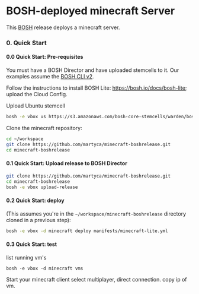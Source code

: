 # BOSH-deployed minecraft Server

This [BOSH](https://bosh.io/) release deploys a minecraft server.

### 0. Quick Start

#### 0.0 Quick Start: Pre-requisites

You must have a BOSH Director and have uploaded stemcells to it. Our examples assume the [BOSH CLI v2](https://github.com/cloudfoundry/bosh-cli).

Follow the instructions to install BOSH Lite: <https://bosh.io/docs/bosh-lite>;
upload the Cloud Config.

Upload Ubuntu stemcell

```bash
bosh -e vbox us https://s3.amazonaws.com/bosh-core-stemcells/warden/bosh-stemcell-3468-warden-boshlite-ubuntu-trusty-go_agent.tgz
```

Clone the minecraft repository:

```bash
cd ~/workspace
git clone https://github.com/martyca/minecraft-boshrelease.git
cd minecraft-boshrelease
```

#### 0.1 Quick Start: Upload release to BOSH Director

```bash
git clone https://github.com/martyca/minecraft-boshrelease.git
cd minecraft-boshrelease
bosh -e vbox upload-release
```

#### 0.2 Quick Start: deploy

(This assumes you're in the `~/workspace/minecraft-boshrelease` directory cloned in a previous step):

```bash
bosh -e vbox -d minecraft deploy manifests/minecraft-lite.yml
```
#### 0.3 Quick Start: test

list running vm's
```
bosh -e vbox -d minecraft vms
```

Start your minecraft client
select multiplayer, direct connection.
copy ip of vm.
